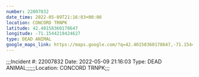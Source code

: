 ```yaml
---
number: 22007832
date_time: 2022-05-09T21:16:03+00:00
location: CONCORD TRNPK
latitude: 42.40158360178647
longitude: -71.1544219424627
type: DEAD ANIMAL
google_maps_link: https://maps.google.com/?q=42.40158360178647,-71.1544219424627
---
```


;;;Incident #: 22007832  Date: 2022-05-09 21:16:03   Type: DEAD ANIMAL;;;;;;Location: CONCORD TRNPK;;;
